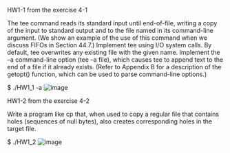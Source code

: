 HW1-1 from the exercise 4-1

The tee command reads its standard input until end-of-file, writing a copy of the input
to standard output and to the file named in its command-line argument. (We show
an example of the use of this command when we discuss FIFOs in Section 44.7.)
Implement tee using I/O system calls. By default, tee overwrites any existing file with
the given name. Implement the –a command-line option (tee –a file), which causes tee
to append text to the end of a file if it already exists. (Refer to Appendix B for a
description of the getopt() function, which can be used to parse command-line
options.)

$ ./HW1_1 -a <file>
![image](https://user-images.githubusercontent.com/72913466/209774603-0d93829c-76d1-4d9f-9bf2-47aa5b048764.png)


HW1-2 from the exercise 4-2

Write a program like cp that, when used to copy a regular file that contains holes
(sequences of null bytes), also creates corresponding holes in the target file.
  
  $ ./HW1_2 <file> <file2>
![image](https://user-images.githubusercontent.com/72913466/209774792-0f71f887-cf48-4eb7-b4f5-eec99eb89911.png)
